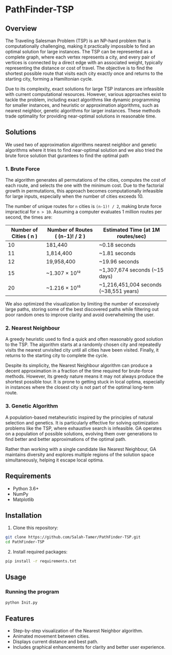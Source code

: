 # PathFinder-TSP

## Overview
The Traveling Salesman Problem (TSP) is an NP-hard problem that is computationally challenging, making it practically impossible to find an optimal solution for large instances. The TSP can be represented as a complete graph, where each vertex represents a city, and every pair of vertices is connected by a direct edge with an associated weight, typically representing the distance or cost of travel. The objective is to find the shortest possible route that visits each city exactly once and returns to the starting city, forming a Hamiltonian cycle. 

Due to its complexity, exact solutions for large TSP instances are infeasible with current computational resources. However, various approaches exist to tackle the problem, including exact algorithms like dynamic programming for smaller instances, and heuristic or approximation algorithms, such as nearest neighbor, genetic algorithms for larger instances. These methods trade optimality for providing near-optimal solutions in reasonable time.

## Solutions
We used two of approximation algorithms nearest neighbor and genetic algorithms where it tries to find near-optimal solution and we also tried the brute force solution that gurantees to find the optimal path

### 1. Brute Force

The algorithm generates all permutations of the cities, computes the cost of each route, and selects the one with the minimum cost. Due to the factorial growth in permutations, this approach becomes computationally infeasible for large inputs, especially when the number of cities exceeds 10.

The number of unique routes for `n` cities is `(n-1)! / 2`, making brute force impractical for `n > 10`. Assuming a computer evaluates 1 million routes per second, the times are:

| Number of Cities ( n ) | Number of Routes ( (n-1)! / 2 ) | Estimated Time (at 1M routes/sec) |
|----------------------------|-------------------------------------|------------------------------------|
| 10                         | 181,440                             | ~0.18 seconds                     |
| 11                         | 1,814,400                           | ~1.81 seconds                     |
| 12                         | 19,958,400                          | ~19.96 seconds                    |
| 15                         | ~1.307 × 10¹²                       | ~1,307,674 seconds (~15 days)     |
| 20                         | ~1.216 × 10¹⁵                       | ~1,216,451,004 seconds (~38,551 years) |

We also optimized the visualization by limiting the number of excessively large paths, storing some of the best discovered paths while filtering out poor random ones to improve clarity and avoid overwhelming the user.

### 2. Nearest Neighbour

A greedy heuristic used to find a quick and often reasonably good solution to the TSP. The algorithm starts at a randomly chosen city and repeatedly visits the nearest unvisited city until all cities have been visited. Finally, it returns to the starting city to complete the cycle.

Despite its simplicity, the Nearest Neighbour algorithm can produce a decent approximation in a fraction of the time required for brute-force methods. However, its greedy nature means it may not always produce the shortest possible tour. It is prone to getting stuck in local optima, especially in instances where the closest city is not part of the optimal long-term route.

### 3. Genetic Algorithm

A population-based metaheuristic inspired by the principles of natural selection and genetics. It is particularly effective for solving optimization problems like the TSP, where exhaustive search is infeasible. GA operates on a population of possible solutions, evolving them over generations to find better and better approximations of the optimal path.

Rather than working with a single candidate like Nearest Neighbour, GA maintains diversity and explores multiple regions of the solution space simultaneously, helping it escape local optima.

## Requirements

- Python 3.6+
- NumPy
- Matplotlib

## Installation

1. Clone this repository:
```bash
git clone https://github.com/Salah-Tamer/PathFinder-TSP.git
cd PathFinder-TSP
```

2. Install required packages:
```bash
pip install -r requirements.txt
```

## Usage

### Running the program

```bash
python Init.py
```

## Features 

- Step-by-step visualization of the Nearest Neighbor algorithm.
- Animated movement between cities.
- Displays current distance and best path.
- Includes graphical enhancements for clarity and better user experience.
